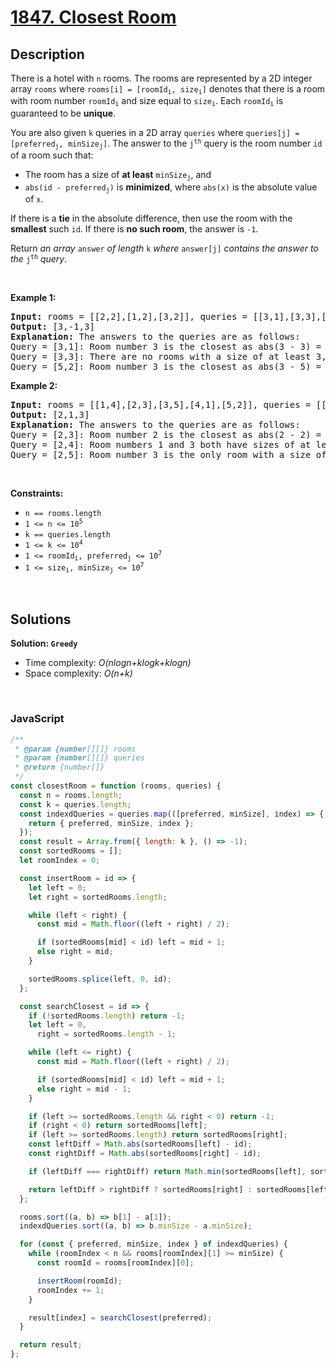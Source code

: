 # [1847. Closest Room](https://leetcode.com/problems/closest-room)

## Description

<div class="elfjS" data-track-load="description_content"><p>There is a hotel with <code>n</code> rooms. The rooms are represented by a 2D integer array <code>rooms</code> where <code>rooms[i] = [roomId<sub>i</sub>, size<sub>i</sub>]</code> denotes that there is a room with room number <code>roomId<sub>i</sub></code> and size equal to <code>size<sub>i</sub></code>. Each <code>roomId<sub>i</sub></code> is guaranteed to be <strong>unique</strong>.</p>

<p>You are also given <code>k</code> queries in a 2D array <code>queries</code> where <code>queries[j] = [preferred<sub>j</sub>, minSize<sub>j</sub>]</code>. The answer to the <code>j<sup>th</sup></code> query is the room number <code>id</code> of a room such that:</p>

<ul>
	<li>The room has a size of <strong>at least</strong> <code>minSize<sub>j</sub></code>, and</li>
	<li><code>abs(id - preferred<sub>j</sub>)</code> is <strong>minimized</strong>, where <code>abs(x)</code> is the absolute value of <code>x</code>.</li>
</ul>

<p>If there is a <strong>tie</strong> in the absolute difference, then use the room with the <strong>smallest</strong> such <code>id</code>. If there is <strong>no such room</strong>, the answer is <code>-1</code>.</p>

<p>Return <em>an array </em><code>answer</code><em> of length </em><code>k</code><em> where </em><code>answer[j]</code><em> contains the answer to the </em><code>j<sup>th</sup></code><em> query</em>.</p>

<p>&nbsp;</p>
<p><strong class="example">Example 1:</strong></p>

<pre><strong>Input:</strong> rooms = [[2,2],[1,2],[3,2]], queries = [[3,1],[3,3],[5,2]]
<strong>Output:</strong> [3,-1,3]
<strong>Explanation: </strong>The answers to the queries are as follows:
Query = [3,1]: Room number 3 is the closest as abs(3 - 3) = 0, and its size of 2 is at least 1. The answer is 3.
Query = [3,3]: There are no rooms with a size of at least 3, so the answer is -1.
Query = [5,2]: Room number 3 is the closest as abs(3 - 5) = 2, and its size of 2 is at least 2. The answer is 3.</pre>

<p><strong class="example">Example 2:</strong></p>

<pre><strong>Input:</strong> rooms = [[1,4],[2,3],[3,5],[4,1],[5,2]], queries = [[2,3],[2,4],[2,5]]
<strong>Output:</strong> [2,1,3]
<strong>Explanation: </strong>The answers to the queries are as follows:
Query = [2,3]: Room number 2 is the closest as abs(2 - 2) = 0, and its size of 3 is at least 3. The answer is 2.
Query = [2,4]: Room numbers 1 and 3 both have sizes of at least 4. The answer is 1 since it is smaller.
Query = [2,5]: Room number 3 is the only room with a size of at least 5. The answer is 3.</pre>

<p>&nbsp;</p>
<p><strong>Constraints:</strong></p>

<ul>
	<li><code>n == rooms.length</code></li>
	<li><code>1 &lt;= n &lt;= 10<sup>5</sup></code></li>
	<li><code>k == queries.length</code></li>
	<li><code>1 &lt;= k &lt;= 10<sup>4</sup></code></li>
	<li><code>1 &lt;= roomId<sub>i</sub>, preferred<sub>j</sub> &lt;= 10<sup>7</sup></code></li>
	<li><code>1 &lt;= size<sub>i</sub>, minSize<sub>j</sub> &lt;= 10<sup>7</sup></code></li>
</ul>
</div>

<p>&nbsp;</p>

## Solutions

**Solution: `Greedy`**

- Time complexity: <em>O(nlogn+klogk+klogn)</em>
- Space complexity: <em>O(n+k)</em>

<p>&nbsp;</p>

### **JavaScript**

```js
/**
 * @param {number[][]} rooms
 * @param {number[][]} queries
 * @return {number[]}
 */
const closestRoom = function (rooms, queries) {
  const n = rooms.length;
  const k = queries.length;
  const indexdQueries = queries.map(([preferred, minSize], index) => {
    return { preferred, minSize, index };
  });
  const result = Array.from({ length: k }, () => -1);
  const sortedRooms = [];
  let roomIndex = 0;

  const insertRoom = id => {
    let left = 0;
    let right = sortedRooms.length;

    while (left < right) {
      const mid = Math.floor((left + right) / 2);

      if (sortedRooms[mid] < id) left = mid + 1;
      else right = mid;
    }

    sortedRooms.splice(left, 0, id);
  };

  const searchClosest = id => {
    if (!sortedRooms.length) return -1;
    let left = 0,
      right = sortedRooms.length - 1;

    while (left <= right) {
      const mid = Math.floor((left + right) / 2);

      if (sortedRooms[mid] < id) left = mid + 1;
      else right = mid - 1;
    }

    if (left >= sortedRooms.length && right < 0) return -1;
    if (right < 0) return sortedRooms[left];
    if (left >= sortedRooms.length) return sortedRooms[right];
    const leftDiff = Math.abs(sortedRooms[left] - id);
    const rightDiff = Math.abs(sortedRooms[right] - id);

    if (leftDiff === rightDiff) return Math.min(sortedRooms[left], sortedRooms[right]);

    return leftDiff > rightDiff ? sortedRooms[right] : sortedRooms[left];
  };

  rooms.sort((a, b) => b[1] - a[1]);
  indexdQueries.sort((a, b) => b.minSize - a.minSize);

  for (const { preferred, minSize, index } of indexdQueries) {
    while (roomIndex < n && rooms[roomIndex][1] >= minSize) {
      const roomId = rooms[roomIndex][0];

      insertRoom(roomId);
      roomIndex += 1;
    }

    result[index] = searchClosest(preferred);
  }

  return result;
};
```
